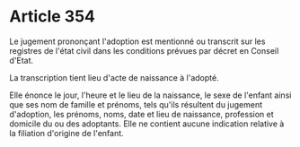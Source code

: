# Article 354

Le jugement prononçant l'adoption est mentionné ou transcrit sur les registres de l'état civil dans les conditions prévues par décret en Conseil d'Etat.

La transcription tient lieu d'acte de naissance à l'adopté.

Elle énonce le jour, l'heure et le lieu de la naissance, le sexe de l'enfant ainsi que ses nom de famille et prénoms, tels qu'ils résultent du jugement d'adoption, les prénoms, noms, date et lieu de naissance, profession et domicile du ou des adoptants. Elle ne contient aucune indication relative à la filiation d'origine de l'enfant.
